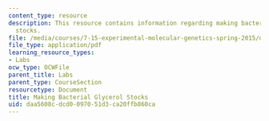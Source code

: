 ```yaml
---
content_type: resource
description: This resource contains information regarding making bacterial glycerol
  stocks.
file: /media/courses/7-15-experimental-molecular-genetics-spring-2015/daa5608cdcd0097051d3ca20ffb860ca_MIT7_15S15_MakingBacterial.pdf
file_type: application/pdf
learning_resource_types:
- Labs
ocw_type: OCWFile
parent_title: Labs
parent_type: CourseSection
resourcetype: Document
title: Making Bacterial Glycerol Stocks
uid: daa5608c-dcd0-0970-51d3-ca20ffb860ca
---
```


